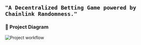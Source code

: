 ## ```"A Decentralized Betting Game powered by Chainlink Randomness."```

### 🔧 Project Diagram
![Project workflow](https://i.gyazo.com/0d76efbda6fce78509eabb1f68c928da.png)
